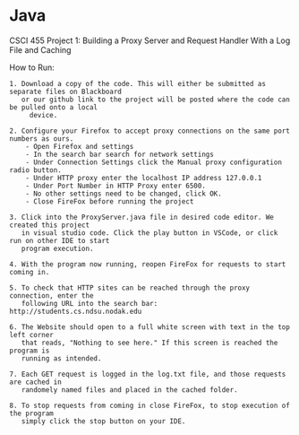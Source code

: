 # Java




CSCI 455 Project 1: Building a Proxy Server and Request Handler With a Log File and Caching

How to Run:

	1. Download a copy of the code. This will either be submitted as separate files on Blackboard
	   or our github link to the project will be posted where the code can be pulled onto a local
         device. 

	2. Configure your Firefox to accept proxy connections on the same port numbers as ours. 
		- Open Firefox and settings
		- In the search bar search for network settings
		- Under Connection Settings click the Manual proxy configuration radio button.
		- Under HTTP proxy enter the localhost IP address 127.0.0.1
		- Under Port Number in HTTP Proxy enter 6500.
		- No other settings need to be changed, click OK.
 		- Close FireFox before running the project

	3. Click into the ProxyServer.java file in desired code editor. We created this project 
	   in visual studio code. Click the play button in VSCode, or click run on other IDE to start
	   program execution. 

	4. With the program now running, reopen FireFox for requests to start coming in.

	5. To check that HTTP sites can be reached through the proxy connection, enter the
	   following URL into the search bar: http://students.cs.ndsu.nodak.edu

	6. The Website should open to a full white screen with text in the top left corner
	   that reads, "Nothing to see here." If this screen is reached the program is
	   running as intended.

	7. Each GET request is logged in the log.txt file, and those requests are cached in 
	   randomely named files and placed in the cached folder.
	
	8. To stop requests from coming in close FireFox, to stop execution of the program
	   simply click the stop button on your IDE.
